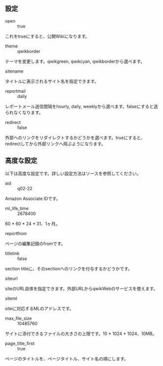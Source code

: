 ## 設定
<dl>
<dt>open</dt>
<dd>true</dd>
</dl>

これをtrueにすると、公開Wikiになります。

<dl>
<dt>theme</dt>
<dd>qwikborder</dd>
</dl>

テーマを変更します。qwikgreen, qwikcyan, qwikborderから選べます。

<dl><dt>sitename</dt></dl>

タイトルに表示されるサイト名を指定できます。

<dl>
<dt>reportmail</dt>
<dd>daily</dd>
</dl>

レポートメール送信間隔をhourly, daily, weeklyから選べます。falseにすると送られなくなります。

<dl>
<dt>redirect</dt>
<dd>false</dd>
</dl>

外部へのリンクをリダイレクトするかどうかを選べます。trueにすると、redirectしてから外部リンクへ飛ぶようになります。

## 高度な設定

以下は高度な設定です。詳しい設定方法はソースを参照してください。

<dl>
<dt>aid</dt>
<dd>q02-22</dd>
</dl>

Amazon Associate IDです。

<dl>
<dt>ml_life_time</dt>
<dd>2678400</dd>
</dl>

60 \* 60 \* 24 \* 31、1ヶ月。

<dl><dt>reportfrom</dt></dl>

ページの編集記録のfromです。

<dl>
<dt>titlelink</dt>
<dd>false</dd>
</dl>

section titleに、そのsectionへのリンクを付与するかどうかです。

<dl><dt>siteurl</dt></dl>

siteのURL自体を指定できます。外部URLからqwikWebのサービスを使えます。

<dl><dt>siteml</dt></dl>

siteに対応するMLのアドレスです。

<dl>
<dt>max_file_size</dt>
<dd>10485760</dd>
</dl>

サイトに添付できるファイルの大きさの上限です。10 \* 1024 \* 1024、10MB。

<dl>
<dt>page_title_first</dt>
<dd>true</dd>
</dl>

ページのタイトルを、ページタイトル、サイト名の順にします。

